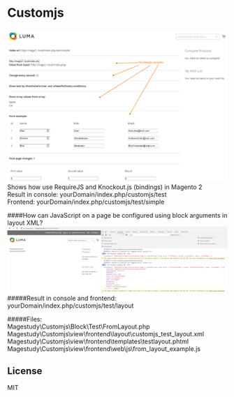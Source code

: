 # Customjs
![Sample](https://github.com/nans/devdocs/blob/master/Magestudy/Customjs.png "Customjs page screenshot")  
Shows how use RequireJS and Knockout.js (bindings) in Magento 2  
Result in console: yourDomain/index.php/customjs/test  
Frontend: yourDomain/index.php/customjs/test/simple

####How can JavaScript on a page be configured using block arguments in layout XML?  
![Sample](https://github.com/nans/devdocs/blob/master/Magestudy/CustomJsFromLayout.png "Customjs page screenshot")  
#####Result in console and frontend:  
yourDomain/index.php/customjs/test/layout  

#####Files:    
Magestudy\Customjs\Block\Test\FromLayout.php  
Magestudy\Customjs\view\frontend\layout\customjs_test_layout.xml  
Magestudy\Customjs\view\frontend\templates\testlayout.phtml  
Magestudy\Customjs\view\frontend\web\js\from_layout_example.js  

License
----
MIT

